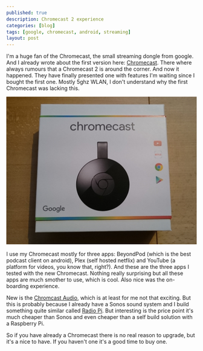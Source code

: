 ```yaml
---
published: true
description: Chromecast 2 experience 
categories: [blog]
tags: [google, chromecast, android, streaming]
layout: post
---
```



I'm a huge fan of the Chromecast, the small streaming dongle from google. And I already wrote about the
first version here: [Chromecast](/blog/2014/08/26/Chromecast/). There where always rumours 
that a Chromecast 2 is around the corner. And now it happened. They have finally presented one with features 
I'm waiting since I bought the first one. Mostly 5ghz WLAN, I don't understand why the first Chromecast 
was lacking this. 


![Chromecast](/blog-bilder/2015-10-18-Chromecast-2.jpg)

I use my Chromecast mostly for three apps: BeyondPod (which is the best podcast client on android), Plex (self hosted netflix) 
and YouTube (a platform for videos, you know that, right?). And these are the three apps I tested with the new Chromecast.
Nothing really surprising but all these apps are much smother to use, which is cool. Also nice was the on-boarding experience.


New is the [Chromcast Audio](http://www.google.com/chromecast/speakers/), which is at least for me not that exciting. But this is 
probably because I already have a Sonos sound system and I build something quite similar called [Radio Pi](http://radio-pi.github.io/).
But interesting is the price point it's much cheaper than Sonos and even cheaper than a self build solution with a Raspberry Pi. 


So if you have already a Chromecast there is no real reason to upgrade, but it's a nice to have. If you haven't one it's a good 
time to buy one.